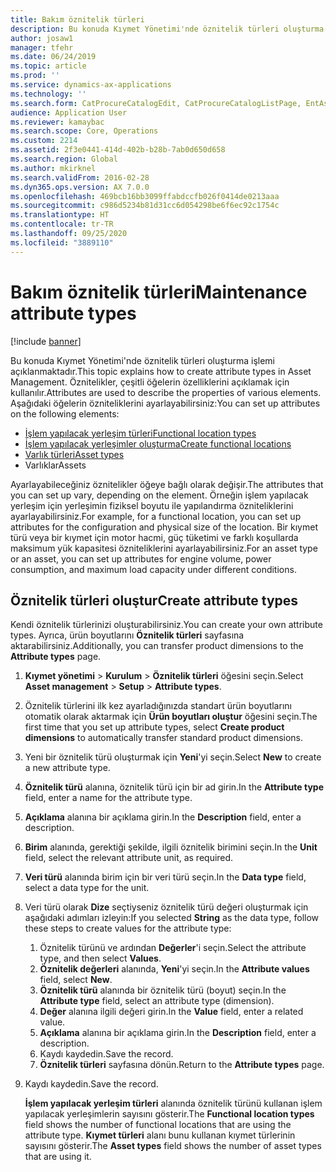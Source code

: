 ```yaml
---
title: Bakım öznitelik türleri
description: Bu konuda Kıymet Yönetimi'nde öznitelik türleri oluşturma işlemi açıklanmaktadır.
author: josaw1
manager: tfehr
ms.date: 06/24/2019
ms.topic: article
ms.prod: ''
ms.service: dynamics-ax-applications
ms.technology: ''
ms.search.form: CatProcureCatalogEdit, CatProcureCatalogListPage, EntAssetFunctionalLocationTypeCopy, EntAssetAttributeType, EntAssetAttributeTypeValue, EntAssetFunctionalLocationType
audience: Application User
ms.reviewer: kamaybac
ms.search.scope: Core, Operations
ms.custom: 2214
ms.assetid: 2f3e0441-414d-402b-b28b-7ab0d650d658
ms.search.region: Global
ms.author: mkirknel
ms.search.validFrom: 2016-02-28
ms.dyn365.ops.version: AX 7.0.0
ms.openlocfilehash: 469bcb16bb3099ffabdccfb026f0414de0213aaa
ms.sourcegitcommit: c986d5234b81d31cc6d054298be6f6ec92c1754c
ms.translationtype: HT
ms.contentlocale: tr-TR
ms.lasthandoff: 09/25/2020
ms.locfileid: "3889110"
---
```

# <a name="maintenance-attribute-types"></a><span data-ttu-id="216e6-103">Bakım öznitelik türleri</span><span class="sxs-lookup"><span data-stu-id="216e6-103">Maintenance attribute types</span></span>

[!include [banner](../../includes/banner.md)]

 

<span data-ttu-id="216e6-104">Bu konuda Kıymet Yönetimi'nde öznitelik türleri oluşturma işlemi açıklanmaktadır.</span><span class="sxs-lookup"><span data-stu-id="216e6-104">This topic explains how to create attribute types in Asset Management.</span></span> <span data-ttu-id="216e6-105">Öznitelikler, çeşitli öğelerin özelliklerini açıklamak için kullanılır.</span><span class="sxs-lookup"><span data-stu-id="216e6-105">Attributes are used to describe the properties of various elements.</span></span> <span data-ttu-id="216e6-106">Aşağıdaki öğelerin özniteliklerini ayarlayabilirsiniz:</span><span class="sxs-lookup"><span data-stu-id="216e6-106">You can set up attributes on the following elements:</span></span>

- [<span data-ttu-id="216e6-107">İşlem yapılacak yerleşim türleri</span><span class="sxs-lookup"><span data-stu-id="216e6-107">Functional location types</span></span>](../setup-for-functional-locations/functional-location-types.md)
- [<span data-ttu-id="216e6-108">İşlem yapılacak yerleşimler oluşturma</span><span class="sxs-lookup"><span data-stu-id="216e6-108">Create functional locations</span></span>](../functional-locations/create-functional-locations.md)
- [<span data-ttu-id="216e6-109">Varlık türleri</span><span class="sxs-lookup"><span data-stu-id="216e6-109">Asset types</span></span>](../setup-for-objects/object-types.md)
- <span data-ttu-id="216e6-110">Varlıklar</span><span class="sxs-lookup"><span data-stu-id="216e6-110">Assets</span></span>

<span data-ttu-id="216e6-111">Ayarlayabileceğiniz öznitelikler öğeye bağlı olarak değişir.</span><span class="sxs-lookup"><span data-stu-id="216e6-111">The attributes that you can set up vary, depending on the element.</span></span> <span data-ttu-id="216e6-112">Örneğin işlem yapılacak yerleşim için yerleşimin fiziksel boyutu ile yapılandırma özniteliklerini ayarlayabilirsiniz.</span><span class="sxs-lookup"><span data-stu-id="216e6-112">For example, for a functional location, you can set up attributes for the configuration and physical size of the location.</span></span> <span data-ttu-id="216e6-113">Bir kıymet türü veya bir kıymet için motor hacmi, güç tüketimi ve farklı koşullarda maksimum yük kapasitesi özniteliklerini ayarlayabilirsiniz.</span><span class="sxs-lookup"><span data-stu-id="216e6-113">For an asset type or an asset, you can set up attributes for engine volume, power consumption, and maximum load capacity under different conditions.</span></span>

## <a name="create-attribute-types"></a><span data-ttu-id="216e6-114">Öznitelik türleri oluştur</span><span class="sxs-lookup"><span data-stu-id="216e6-114">Create attribute types</span></span>

<span data-ttu-id="216e6-115">Kendi öznitelik türlerinizi oluşturabilirsiniz.</span><span class="sxs-lookup"><span data-stu-id="216e6-115">You can create your own attribute types.</span></span> <span data-ttu-id="216e6-116">Ayrıca, ürün boyutlarını **Öznitelik türleri** sayfasına aktarabilirsiniz.</span><span class="sxs-lookup"><span data-stu-id="216e6-116">Additionally, you can transfer product dimensions to the **Attribute types** page.</span></span>

1. <span data-ttu-id="216e6-117">**Kıymet yönetimi** \> **Kurulum** \> **Öznitelik türleri** öğesini seçin.</span><span class="sxs-lookup"><span data-stu-id="216e6-117">Select **Asset management** \> **Setup** \> **Attribute types**.</span></span>
2. <span data-ttu-id="216e6-118">Öznitelik türlerini ilk kez ayarladığınızda standart ürün boyutlarını otomatik olarak aktarmak için **Ürün boyutları oluştur** öğesini seçin.</span><span class="sxs-lookup"><span data-stu-id="216e6-118">The first time that you set up attribute types, select **Create product dimensions** to automatically transfer standard product dimensions.</span></span>
3. <span data-ttu-id="216e6-119">Yeni bir öznitelik türü oluşturmak için **Yeni**'yi seçin.</span><span class="sxs-lookup"><span data-stu-id="216e6-119">Select **New** to create a new attribute type.</span></span>
4. <span data-ttu-id="216e6-120">**Öznitelik türü** alanına, öznitelik türü için bir ad girin.</span><span class="sxs-lookup"><span data-stu-id="216e6-120">In the **Attribute type** field, enter a name for the attribute type.</span></span>
5. <span data-ttu-id="216e6-121">**Açıklama** alanına bir açıklama girin.</span><span class="sxs-lookup"><span data-stu-id="216e6-121">In the **Description** field, enter a description.</span></span>
6. <span data-ttu-id="216e6-122">**Birim** alanında, gerektiği şekilde, ilgili öznitelik birimini seçin.</span><span class="sxs-lookup"><span data-stu-id="216e6-122">In the **Unit** field, select the relevant attribute unit, as required.</span></span>
7. <span data-ttu-id="216e6-123">**Veri türü** alanında birim için bir veri türü seçin.</span><span class="sxs-lookup"><span data-stu-id="216e6-123">In the **Data type** field, select a data type for the unit.</span></span>
8. <span data-ttu-id="216e6-124">Veri türü olarak **Dize** seçtiyseniz öznitelik türü değeri oluşturmak için aşağıdaki adımları izleyin:</span><span class="sxs-lookup"><span data-stu-id="216e6-124">If you selected **String** as the data type, follow these steps to create values for the attribute type:</span></span>

    1. <span data-ttu-id="216e6-125">Öznitelik türünü ve ardından **Değerler**'i seçin.</span><span class="sxs-lookup"><span data-stu-id="216e6-125">Select the attribute type, and then select **Values**.</span></span>
    2. <span data-ttu-id="216e6-126">**Öznitelik değerleri** alanında, **Yeni**'yi seçin.</span><span class="sxs-lookup"><span data-stu-id="216e6-126">In the **Attribute values** field, select **New**.</span></span>
    3. <span data-ttu-id="216e6-127">**Öznitelik türü** alanında bir öznitelik türü (boyut) seçin.</span><span class="sxs-lookup"><span data-stu-id="216e6-127">In the **Attribute type** field, select an attribute type (dimension).</span></span>
    4. <span data-ttu-id="216e6-128">**Değer** alanına ilgili değeri girin.</span><span class="sxs-lookup"><span data-stu-id="216e6-128">In the **Value** field, enter a related value.</span></span>
    5. <span data-ttu-id="216e6-129">**Açıklama** alanına bir açıklama girin.</span><span class="sxs-lookup"><span data-stu-id="216e6-129">In the **Description** field, enter a description.</span></span>
    6. <span data-ttu-id="216e6-130">Kaydı kaydedin.</span><span class="sxs-lookup"><span data-stu-id="216e6-130">Save the record.</span></span>
    7. <span data-ttu-id="216e6-131">**Öznitelik türleri** sayfasına dönün.</span><span class="sxs-lookup"><span data-stu-id="216e6-131">Return to the **Attribute types** page.</span></span>

9. <span data-ttu-id="216e6-132">Kaydı kaydedin.</span><span class="sxs-lookup"><span data-stu-id="216e6-132">Save the record.</span></span>

    <span data-ttu-id="216e6-133">**İşlem yapılacak yerleşim türleri** alanında öznitelik türünü kullanan işlem yapılacak yerleşimlerin sayısını gösterir.</span><span class="sxs-lookup"><span data-stu-id="216e6-133">The **Functional location types** field shows the number of functional locations that are using the attribute type.</span></span> <span data-ttu-id="216e6-134">**Kıymet türleri** alanı bunu kullanan kıymet türlerinin sayısını gösterir.</span><span class="sxs-lookup"><span data-stu-id="216e6-134">The **Asset types** field shows the number of asset types that are using it.</span></span>
